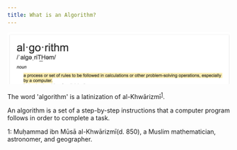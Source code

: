 ```yaml
---
title: What is an Algorithm?
---
```


![](../img/alg.png)

The word 'algorithm' is a latinization of al-Khwārizmī<sup>[1](#myfootnote1)</sup>.

An algorithm is a set of a step-by-step instructions that a computer program follows in order to complete a task.

<a name="myfootnote1">1</a>: Muḥammad ibn Mūsā al-Khwārizmī(d. 850), a Muslim mathematician, astronomer, and geographer.